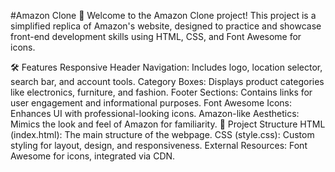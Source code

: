 #Amazon Clone 🌟
Welcome to the Amazon Clone project! This project is a simplified replica of Amazon's website, designed to practice and showcase front-end development skills using HTML, CSS, and Font Awesome for icons.

🛠️ Features Responsive Header Navigation: Includes logo, location selector, search bar, and account tools. Category Boxes: Displays product categories like electronics, furniture, and fashion. Footer Sections: Contains links for user engagement and informational purposes. Font Awesome Icons: Enhances UI with professional-looking icons. Amazon-like Aesthetics: Mimics the look and feel of Amazon for familiarity. 📂 Project Structure HTML (index.html): The main structure of the webpage. CSS (style.css): Custom styling for layout, design, and responsiveness. External Resources: Font Awesome for icons, integrated via CDN.
